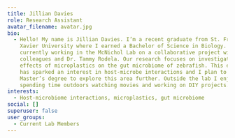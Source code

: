 ```yaml
---
title: Jillian Davies
role: Research Assistant
avatar_filename: avatar.jpg
bio:
  - Hello! My name is Jillian Davies. I’m a recent graduate from St. Francis
    Xavier University where I earned a Bachelor of Science in Biology. I’m
    currently working in the McNichol Lab on a collaborative project with NRC
    colleagues and Dr. Tammy Rodela. Our research focuses on investigating the
    effects of microplastics on the gut microbiome of zebrafish. This experience
    has sparked an interest in host-microbe interactions and I plan to pursue a
    Master’s degree to explore this area further. Outside the lab I enjoy
    spending time outdoors watching movies and working on DIY projects.
interests:
  - Host-microbiome interactions, microplastics, gut microbiome
social: []
superuser: false
user_groups:
  - Current Lab Members
---
```

